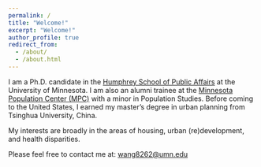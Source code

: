 ```yaml
---
permalink: /
title: "Welcome!"
excerpt: "Welcome!"
author_profile: true
redirect_from: 
  - /about/
  - /about.html
---
```


I am a Ph.D. candidate in the [Humphrey School of Public Affairs](https://www.hhh.umn.edu/doctor-philosophy-phd-public-affairs/phd-students/yi-wang) at the University of Minnesota. I am also an alumni trainee at the [Minnesota Population Center (MPC)](https://pop.umn.edu/content/yi-wang) with a minor in Population Studies. Before coming to the United States, I earned my master’s degree in urban planning from Tsinghua University, China.

My interests are broadly in the areas of housing, urban (re)development, and health disparities.

Please feel free to contact me at: wang8262@umn.edu

